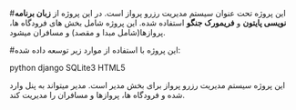 #این پروژه تحت عنوان سیستم مدیریت رزرو پرواز است.
در این پروژه از **زبان برنامه نویسی پایتون** و **فریمورک جنگو** استفاده شده.
این پروژه شامل بخش های فرودگاه ها، پروازها(شامل مبدا و مقصد) و مسافران میشود.

#این پروژه با استفاده از موارد زیر توسعه داده شده:

python
django
SQLite3
HTML5

این پروژه سیستم مدیریت رزرو پرواز برای بخش مدیر است.
مدیر میتواند به پنل وارد شده و فرودگاه ها، پروازها و مسافران را مدیریت کند.
